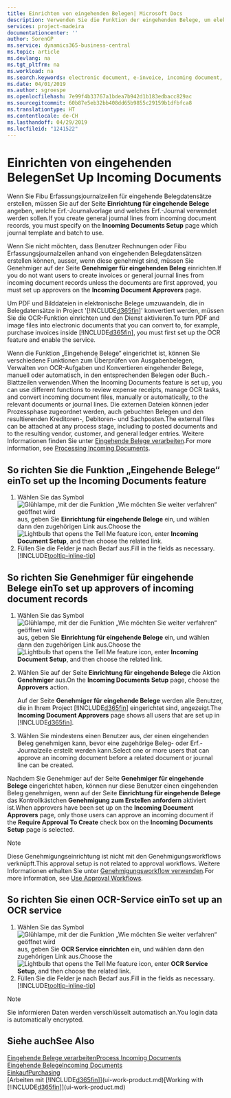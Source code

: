 ```yaml
---
title: Einrichten von eingehenden Belegen| Microsoft Docs
description: Verwenden Sie die Funktion der eingehenden Belege, um elektronische Belege zu erstellen, verwalten Sie OCRaufgaben, importieren Sie Rechnungen und wandeln Sie Bilddateien um.
services: project-madeira
documentationcenter: ''
author: SorenGP
ms.service: dynamics365-business-central
ms.topic: article
ms.devlang: na
ms.tgt_pltfrm: na
ms.workload: na
ms.search.keywords: electronic document, e-invoice, incoming document, OCR, ecommerce, document exchange, import invoice
ms.date: 04/01/2019
ms.author: sgroespe
ms.openlocfilehash: 7e99f4b33767a1bdea7b942d1b183edbacc829ac
ms.sourcegitcommit: 60b87e5eb32bb408dd65b9855c29159b1dfbfca8
ms.translationtype: HT
ms.contentlocale: de-CH
ms.lasthandoff: 04/29/2019
ms.locfileid: "1241522"
---
```

# <a name="set-up-incoming-documents"></a><span data-ttu-id="85b59-103">Einrichten von eingehenden Belegen</span><span class="sxs-lookup"><span data-stu-id="85b59-103">Set Up Incoming Documents</span></span>
<span data-ttu-id="85b59-104">Wenn Sie Fibu Erfassungsjournalzeilen für eingehende Belegdatensätze erstellen, müssen Sie auf der Seite **Einrichtung für eingehende Belege** angeben, welche Erf.-Journalvorlage und welches Erf.-Journal verwendet werden sollen.</span><span class="sxs-lookup"><span data-stu-id="85b59-104">If you create general journal lines from incoming document records, you must specify on the **Incoming Documents Setup** page which journal template and batch to use.</span></span>

<span data-ttu-id="85b59-105">Wenn Sie nicht möchten, dass Benutzer Rechnungen oder Fibu Erfassungsjournalzeilen anhand von eingehenden Belegdatensätzen erstellen können, ausser, wenn diese genehmigt sind, müssen Sie Genehmiger auf der Seite **Genehmiger für eingehenden Beleg** einrichten.</span><span class="sxs-lookup"><span data-stu-id="85b59-105">If you do not want users to create invoices or general journal lines from incoming document records unless the documents are first approved, you must set up approvers on the **Incoming Document Approvers** page.</span></span>

<span data-ttu-id="85b59-106">Um PDF und Bilddateien in elektronische Belege umzuwandeln, die in Belegdatensätze in Project '[!INCLUDE[d365fin](includes/d365fin_md.md)]' konvertiert werden, müssen Sie die OCR-Funktion einrichten und den Dienst aktivieren.</span><span class="sxs-lookup"><span data-stu-id="85b59-106">To turn PDF and image files into electronic documents that you can convert to, for example, purchase invoices inside [!INCLUDE[d365fin](includes/d365fin_md.md)], you must first set up the OCR feature and enable the service.</span></span>

<span data-ttu-id="85b59-107">Wenn die Funktion „Eingehende Belege“ eingerichtet ist, können Sie verschiedene Funktionen zum Überprüfen von Ausgabenbelegen, Verwalten von OCR-Aufgaben und Konvertieren eingehender Belege, manuell oder automatisch, in den entsprechenden Belegen oder Buch.-Blattzeilen verwenden.</span><span class="sxs-lookup"><span data-stu-id="85b59-107">When the Incoming Documents feature is set up, you can use different functions to review expense receipts, manage OCR tasks, and convert incoming document files, manually or automatically, to the relevant documents or journal lines.</span></span> <span data-ttu-id="85b59-108">Die externen Dateien können jeder Prozessphase zugeordnet werden, auch gebuchten Belegen und den resultierenden Kreditoren-, Debitoren- und Sachposten.</span><span class="sxs-lookup"><span data-stu-id="85b59-108">The external files can be attached at any process stage, including to posted documents and to the resulting vendor, customer, and general ledger entries.</span></span> <span data-ttu-id="85b59-109">Weitere Informationen finden Sie unter [Eingehende Belege verarbeiten](across-process-income-documents.md).</span><span class="sxs-lookup"><span data-stu-id="85b59-109">For more information, see [Processing Incoming Documents](across-process-income-documents.md).</span></span>

## <a name="to-set-up-the-incoming-documents-feature"></a><span data-ttu-id="85b59-110">So richten Sie die Funktion „Eingehende Belege“ ein</span><span class="sxs-lookup"><span data-stu-id="85b59-110">To set up the Incoming Documents feature</span></span>
1. <span data-ttu-id="85b59-111">Wählen Sie das Symbol ![Glühlampe, mit der die Funktion „Wie möchten Sie weiter verfahren“ geöffnet wird](media/ui-search/search_small.png "Wie möchten Sie weiter verfahren?") aus, geben Sie **Einrichtung für eingehende Belege** ein, und wählen dann den zugehörigen Link aus.</span><span class="sxs-lookup"><span data-stu-id="85b59-111">Choose the ![Lightbulb that opens the Tell Me feature](media/ui-search/search_small.png "Tell me what you want to do") icon, enter **Incoming Document Setup**, and then choose the related link.</span></span>
2. <span data-ttu-id="85b59-112">Füllen Sie die Felder je nach Bedarf aus.</span><span class="sxs-lookup"><span data-stu-id="85b59-112">Fill in the fields as necessary.</span></span> [!INCLUDE[tooltip-inline-tip](includes/tooltip-inline-tip_md.md)]

## <a name="to-set-up-approvers-of-incoming-document-records"></a><span data-ttu-id="85b59-113">So richten Sie Genehmiger für eingehende Belege ein</span><span class="sxs-lookup"><span data-stu-id="85b59-113">To set up approvers of incoming document records</span></span>
1. <span data-ttu-id="85b59-114">Wählen Sie das Symbol ![Glühlampe, mit der die Funktion „Wie möchten Sie weiter verfahren“ geöffnet wird](media/ui-search/search_small.png "Wie möchten Sie weiter verfahren?") aus, geben Sie **Einrichtung für eingehende Belege** ein, und wählen dann den zugehörigen Link aus.</span><span class="sxs-lookup"><span data-stu-id="85b59-114">Choose the ![Lightbulb that opens the Tell Me feature](media/ui-search/search_small.png "Tell me what you want to do") icon, enter **Incoming Document Setup**, and then choose the related link.</span></span>  
2. <span data-ttu-id="85b59-115">Wählen Sie auf der Seite **Einrichtung für eingehende Belege** die Aktion **Genehmiger** aus.</span><span class="sxs-lookup"><span data-stu-id="85b59-115">On the **Incoming Documents Setup** page, choose the **Approvers** action.</span></span>

    <span data-ttu-id="85b59-116">Auf der Seite **Genehmiger für eingehende Belege** werden alle Benutzer, die in Ihrem Project [!INCLUDE[d365fin](includes/d365fin_md.md)] eingerichtet sind, angezeigt.</span><span class="sxs-lookup"><span data-stu-id="85b59-116">The **Incoming Document Approvers** page shows all users that are set up in [!INCLUDE[d365fin](includes/d365fin_md.md)].</span></span>  
3. <span data-ttu-id="85b59-117">Wählen Sie mindestens einen Benutzer aus, der einen eingehenden Beleg genehmigen kann, bevor eine zugehörige Beleg- oder Erf.-Journalzeile erstellt werden kann.</span><span class="sxs-lookup"><span data-stu-id="85b59-117">Select one or more users that can approve an incoming document before a related document or journal line can be created.</span></span>

<span data-ttu-id="85b59-118">Nachdem Sie Genehmiger auf der Seite **Genehmiger für eingehende Belege** eingerichtet haben, können nur diese Benutzer einen eingehenden Beleg genehmigen, wenn auf der Seite **Einrichtung für eingehende Belege** das Kontrollkästchen **Genehmigung zum Erstellen anfordern** aktiviert ist.</span><span class="sxs-lookup"><span data-stu-id="85b59-118">When approvers have been set up on the **Incoming Document Approvers** page, only those users can approve an incoming document if the **Require Approval To Create** check box on the **Incoming Documents Setup** page is selected.</span></span>

> [!NOTE]  
>   <span data-ttu-id="85b59-119">Diese Genehmigungseinrichtung ist nicht mit den Genehmigungsworkflows verknüpft.</span><span class="sxs-lookup"><span data-stu-id="85b59-119">This approval setup is not related to approval workflows.</span></span> <span data-ttu-id="85b59-120">Weitere Informationen erhalten Sie unter [Genehmigungsworkflow verwenden](across-how-use-approval-workflows.md).</span><span class="sxs-lookup"><span data-stu-id="85b59-120">For more information, see [Use Approval Workflows](across-how-use-approval-workflows.md).</span></span>

## <a name="to-set-up-an-ocr-service"></a><span data-ttu-id="85b59-121">So richten Sie einen OCR-Service ein</span><span class="sxs-lookup"><span data-stu-id="85b59-121">To set up an OCR service</span></span>
1. <span data-ttu-id="85b59-122">Wählen Sie das Symbol ![Glühlampe, mit der die Funktion „Wie möchten Sie weiter verfahren“ geöffnet wird](media/ui-search/search_small.png "Wie möchten Sie weiter verfahren?") aus, geben Sie **OCR Service einrichten** ein, und wählen dann den zugehörigen Link aus.</span><span class="sxs-lookup"><span data-stu-id="85b59-122">Choose the ![Lightbulb that opens the Tell Me feature](media/ui-search/search_small.png "Tell me what you want to do") icon, enter **OCR Service Setup**, and then choose the related link.</span></span>
2. <span data-ttu-id="85b59-123">Füllen Sie die Felder je nach Bedarf aus.</span><span class="sxs-lookup"><span data-stu-id="85b59-123">Fill in the fields as necessary.</span></span> [!INCLUDE[tooltip-inline-tip](includes/tooltip-inline-tip_md.md)]

> [!NOTE]  
> <span data-ttu-id="85b59-124">Sie informieren Daten werden verschlüsselt automatisch an.</span><span class="sxs-lookup"><span data-stu-id="85b59-124">You login data is automatically encrypted.</span></span>

## <a name="see-also"></a><span data-ttu-id="85b59-125">Siehe auch</span><span class="sxs-lookup"><span data-stu-id="85b59-125">See Also</span></span>
[<span data-ttu-id="85b59-126">Eingehende Belege verarbeiten</span><span class="sxs-lookup"><span data-stu-id="85b59-126">Process Incoming Documents</span></span>](across-process-income-documents.md)  
[<span data-ttu-id="85b59-127">Eingehende Belege</span><span class="sxs-lookup"><span data-stu-id="85b59-127">Incoming Documents</span></span>](across-income-documents.md)  
[<span data-ttu-id="85b59-128">Einkauf</span><span class="sxs-lookup"><span data-stu-id="85b59-128">Purchasing</span></span>](purchasing-manage-purchasing.md)  
<span data-ttu-id="85b59-129">[Arbeiten mit [!INCLUDE[d365fin](includes/d365fin_md.md)]](ui-work-product.md)</span><span class="sxs-lookup"><span data-stu-id="85b59-129">[Working with [!INCLUDE[d365fin](includes/d365fin_md.md)]](ui-work-product.md)</span></span>
